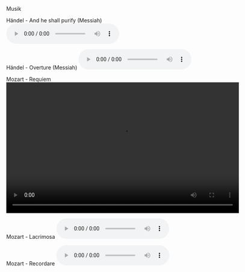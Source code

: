 Musik

Händel - And he shall purify (Messiah)
<audio src="https://drive.google.com/uc?export=download&id=1W6zcOrOyp0uLDpD-EhxY4ON5YZwAgFi0" controls preload></audio>

Händel - Overture (Messiah)
<audio src="https://drive.google.com/uc?export=download&id=1g7qEbv22XIl_BE6GYSbQycpavv-qW9zT" controls preload></audio>

Mozart - Requiem
<video width="618" height="347" controls preload> 
    <source src="https://drive.google.com/uc?export=download&id=1BTuLk2R_kpbxdgtUdZ_EMN8esoMg6tvy" ></source> 
</video>

Mozart - Lacrimosa
<audio src="https://drive.google.com/uc?export=download&id=1Rumjy7dG0WZzV7a8Xi63lTbfimldewfb" controls preload></audio>

Mozart - Recordare
<audio src="https://drive.google.com/uc?export=download&id=1A0sRrmjeCzFhAyhuZt2KrGv_aiuN8jWM" controls preload></audio>
